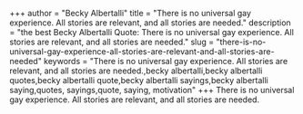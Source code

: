 +++
author = "Becky Albertalli"
title = "There is no universal gay experience. All stories are relevant, and all stories are needed."
description = "the best Becky Albertalli Quote: There is no universal gay experience. All stories are relevant, and all stories are needed."
slug = "there-is-no-universal-gay-experience-all-stories-are-relevant-and-all-stories-are-needed"
keywords = "There is no universal gay experience. All stories are relevant, and all stories are needed.,becky albertalli,becky albertalli quotes,becky albertalli quote,becky albertalli sayings,becky albertalli saying,quotes, sayings,quote, saying, motivation"
+++
There is no universal gay experience. All stories are relevant, and all stories are needed.
